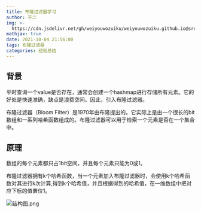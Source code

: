 ```yaml
---
title: 布隆过滤器学习
author: 不二
img: >-
  https://cdn.jsdelivr.net/gh/weiyouwozuiku/weiyouwozuiku.github.io@src/source/_posts/PageImg/程序设计/布隆过滤器.jpg
mathjax: true
date: 2021-10-04 21:56:00
tags: 布隆过滤器
categories: 经验总结
---
```


## 背景

平时查询一个value是否存在，通常会创建一个hashmap进行存储所有元素。它的好处是快速准确，缺点是浪费空间。因此，引入布隆过滤器。

布隆过滤器（Bloom Filter）是1970年由布隆提出的。它实际上是由一个很长的bit数组和一系列哈希函数组成的。布隆过滤器可以用于检索一个元素是否在一个集合中。

## 原理

数组的每个元素都只占1bit空间，并且每个元素只能为0或1。

布隆过滤器拥有k个哈希函数，当一个元素加入布隆过滤器时，会使用k个哈希函数对其进行k次计算,得到k个哈希值，并且根据得到的哈希值，在一维数组中把对应下标的值置位1。

![结构图.png](https://cdn.jsdelivr.net/gh/weiyouwozuiku/weiyouwozuiku.github.io@src/source/_posts/程序设计/布隆过滤器学习/结构图.png)
